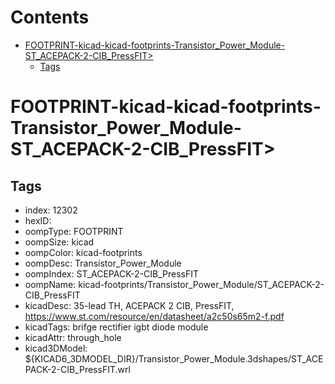 



Contents
========

* [FOOTPRINT-kicad-kicad-footprints-Transistor_Power_Module-ST_ACEPACK-2-CIB_PressFIT>](#footprint-kicad-kicad-footprints-transistor_power_module-st_acepack-2-cib_pressfit)
	* [Tags](#tags)

# FOOTPRINT-kicad-kicad-footprints-Transistor_Power_Module-ST_ACEPACK-2-CIB_PressFIT>

## Tags

- index: 12302
- hexID: 
- oompType: FOOTPRINT
- oompSize: kicad
- oompColor: kicad-footprints
- oompDesc: Transistor_Power_Module
- oompIndex: ST_ACEPACK-2-CIB_PressFIT
- oompName: kicad-footprints/Transistor_Power_Module/ST_ACEPACK-2-CIB_PressFIT
- kicadDesc: 35-lead TH, ACEPACK 2 CIB, PressFIT, https://www.st.com/resource/en/datasheet/a2c50s65m2-f.pdf
- kicadTags: brifge rectifier igbt diode module
- kicadAttr: through_hole
- kicad3DModel: ${KICAD6_3DMODEL_DIR}/Transistor_Power_Module.3dshapes/ST_ACEPACK-2-CIB_PressFIT.wrl
